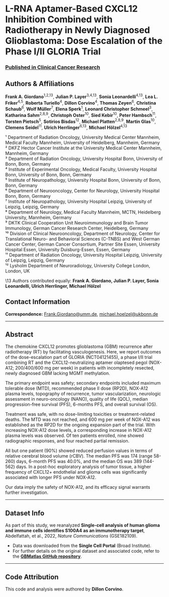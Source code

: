 # L-RNA Aptamer-Based CXCL12 Inhibition Combined with Radiotherapy in Newly Diagnosed Glioblastoma: Dose Escalation of the Phase I/II GLORIA Trial

### [Published in Clinical Cancer Research](https://doi.org/10.1038/s41467-024-48416-9) 

## Authors & Affiliations

**Frank A. Giordano**<sup>1,2,13</sup>, **Julian P. Layer**<sup>3,4,13</sup>, **Sonia Leonardelli**<sup>4,13</sup>, **Lea L. Friker**<sup>4,5</sup>, **Roberta Turiello**<sup>4</sup>,  **Dillon Corvino**<sup>4</sup>, **Thomas Zeyen**<sup>6</sup>, **Christina Schaub**<sup>6</sup>, **Wolf Müller**<sup>7</sup>, **Elena Sperk**<sup>1</sup>, **Leonard Christopher Schmeel**<sup>3</sup>, **Katharina Sahm**<sup>2,8,9</sup>, **Christoph Oster**<sup>10</sup>, **Sied Kebir**<sup>10</sup>, **Peter Hambsch**<sup>11</sup>, **Torsten Pietsch**<sup>5</sup>, **Sotirios Bisdas**<sup>12</sup>, **Michael Platten**<sup>2,8,9</sup>, **Martin Glas**<sup>10</sup>, **Clemens Seidel**<sup>11</sup>, **Ulrich Herrlinger**<sup>6,13</sup>, **Michael Hölzel**<sup>4,13</sup>
 
¹ Department of Radiation Oncology, University Medical Center Mannheim, Medical Faculty Mannheim, University of Heidelberg, Mannheim, Germany  
² DKFZ Hector Cancer Institute at the University Medical Center Mannheim, Mannheim, Germany  
³ Department of Radiation Oncology, University Hospital Bonn, University of Bonn, Bonn, Germany  
⁴ Institute of Experimental Oncology, Medical Faculty, University Hospital Bonn, University of Bonn, Bonn, Germany  
⁵ Institute of Neuropathology, University Hospital Bonn, University of Bonn, Bonn, Germany  
⁶ Department of Neurooncology, Center for Neurology, University Hospital Bonn, Bonn, Germany  
⁷ Institute of Neuropathology, University Hospital Leipzig, University of Leipzig, Leipzig, Germany  
⁸ Department of Neurology, Medical Faculty Mannheim, MCTN, Heidelberg University, Mannheim, Germany  
⁹ DKTK Clinical Cooperation Unit Neuroimmunology and Brain Tumor Immunology, German Cancer Research Center, Heidelberg, Germany  
¹⁰ Division of Clinical Neurooncology, Department of Neurology, Center for Translational Neuro- and Behavioral Sciences (C-TNBS) and West German Cancer Center, German Cancer Consortium, Partner Site Essen, University Hospital Essen, University Duisburg-Essen, Essen, Germany  
¹¹ Department of Radiation Oncology, University Hospital Leipzig, University of Leipzig, Leipzig, Germany  
¹² Lysholm Department of Neuroradiology, University College London, London, UK  

\13 Authors contributed equally: **Frank A. Giordano, Julian P. Layer, Sonia Leonardelli, Ulrich Herrlinger, Michael Hölzel**  

## Contact Information  

**Correspondence:** [Frank.Giordano@umm.de](mailto:Frank.Giordano@umm.de), [michael.hoelzel@ukbonn.de](mailto:michael.hoelzel@ukbonn.de)  

---

## Abstract

The chemokine CXCL12 promotes glioblastoma (GBM) recurrence after radiotherapy (RT) by facilitating vasculogenesis. Here, we report outcomes of the dose-escalation part of GLORIA (NCT04121455), a phase I/II trial combining RT and the CXCL12-neutralizing aptamer olaptesed pegol (NOX-A12; 200/400/600 mg per week) in patients with incompletely resected, newly diagnosed GBM lacking MGMT methylation.  

The primary endpoint was safety; secondary endpoints included maximum tolerable dose (MTD), recommended phase II dose (RP2D), NOX-A12 plasma levels, topography of recurrence, tumor vascularization, neurologic assessment in neuro-oncology (NANO), quality of life (QOL), median progression-free survival (PFS), 6-months PFS, and overall survival (OS).  

Treatment was safe, with no dose-limiting toxicities or treatment-related deaths. The MTD was not reached, and 600 mg per week of NOX-A12 was established as the RP2D for the ongoing expansion part of the trial. With increasing NOX-A12 dose levels, a corresponding increase in NOX-A12 plasma levels was observed. Of ten patients enrolled, nine showed radiographic responses, and four reached partial remission.  

All but one patient (90%) showed reduced perfusion values in terms of relative cerebral blood volume (rCBV). The median PFS was 174 (range 58-260) days, 6-month PFS was 40.0%, and the median OS was 389 (144-562) days. In a post-hoc exploratory analysis of tumor tissue, a higher frequency of CXCL12+ endothelial and glioma cells was significantly associated with longer PFS under NOX-A12.  

Our data imply the safety of NOX-A12, and its efficacy signal warrants further investigation.

---

## Dataset Info 

As part of this study, we reanalyzed **Single-cell analysis of human glioma and immune cells identifies S100A4 as an immunotherapy target**, Abdelfattah, et al., 2022, *Nature Communications* (GSE182109).  

- Data was downloaded from the **Single Cell Portal** (Broad Institute).  
- For further details on the original dataset and associated code, refer to the **[GBMatlas GitHub repository](https://github.com/parveendabas/GBMatlas)**.  

---

## Code Attribution  

This code and analysis were authored by **Dillon Corvino**.  
